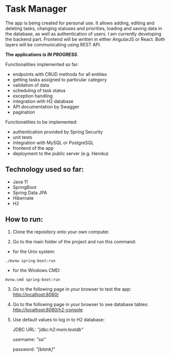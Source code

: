 # **Task Manager**

The app is being created for personal use. It allows adding, editing and deleting tasks, changing statuses and priorities, loading and saving data in the database, as well as authentication of users. I am currently developing the backend part. Frontend will be written in either AngularJS or React. Both layers will be communicating using REST API.

**The applications is _IN PROGRESS_**. 

Functionalities implemented so far:
* endpoints with CRUD methods for all entities
* getting tasks assigned to particular category
* validation of data
* scheduling of task status
* exception handling
* integration with H2 database
* API documentation by Swagger
* pagination

Functionalities to be implemented:
* authentication provided by Spring Security
* unit tests
* integration with MySQL or PostgreSQL
* frontend of the app
* deployment to the public server (e.g. Heroku)

## **Technology used so far:**
* Java 11
* SpringBoot
* Spring Data JPA
* Hibernate
* H2

## **How to run:**
1. Clone the repository onto your own computer.

2. Go to the main folder of the project and run this command:

* for the Unix system:
```
./mvnw spring-boot:run
```
* for the Windows CMD:
```
mvnw.cmd spring-boot:run
```

3. Go to the following page in your browser to test the app: [http://localhost:8080/](http://localhost:8080/)

4. Go to the following page in your browser to see database tables: [http://localhost:8080/h2-console](http://localhost:8080/h2-console)

5. Use default values to log in to H2 database:

   JDBC URL: *"jdbc:h2:mem:testdb"*

   username: *"sa"*

   password: *"[blank]"*
